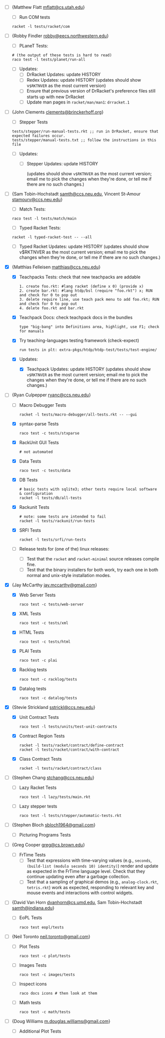* [ ] {Matthew Flatt <mflatt@cs.utah.edu>}
  - [ ] Run COM tests
   ```
   racket -l tests/racket/com
   ```
  
* [ ] {Robby Findler <robby@eecs.northwestern.edu>}

  - [ ] PLaneT Tests: 
   ```
   # (the output of these tests is hard to read)
   raco test -l tests/planet/run-all
   ```

   - [ ] Updates:
     + [ ] DrRacket Updates: update HISTORY
     + [ ] Redex Updates: update HISTORY (updates should show v`$RKTNVER` as the most current version)
     + [ ] Ensure that previous version of DrRacket's preference files still starts up with new DrRacket
     + [ ] Update man pages in `racket/man/man1`: `drracket.1`

* [ ] {John Clements <clements@brinckerhoff.org>}
  - [ ] Stepper Tests
  ```
  tests/stepper/run-manual-tests.rkt ;; run in DrRacket, ensure that expected failures occur.
  tests/stepper/manual-tests.txt ;; follow the instructions in this file
  ```

  - [ ] Updates:
    + [ ] Stepper Updates: update HISTORY

      (updates should show `v$RKTNVER` as the most current version; email
      me to pick the changes when they're done, or tell me if there
      are no such changes.)

* [ ] {Sam Tobin-Hochstadt <samth@ccs.neu.edu>, Vincent St-Amour <stamourv@ccs.neu.edu>}
  - [ ] Match Tests:
  ```
  raco test -l tests/match/main
  ```
  
  - [ ] Typed Racket Tests:
  ```
  racket -l typed-racket-test -- --all
  ```
  
  - [ ] Typed Racket Updates: update HISTORY
      (updates should show v$RKTNVER as the most current version; email me
      to pick the changes when they're done, or tell me if there are no such
      changes.)

* [x] {Matthias Felleisen <matthias@ccs.neu.edu>}
  - [x] Teachpacks Tests: check that new teachpacks are addable
      ```
      1. create foo.rkt: #lang racket (define x 0) (provide x)
      2. create bar.rkt: #lang htdp/bsl (require "foo.rkt") x; RUN and check for 0 to pop out
      3. delete require line, use teach pack menu to add foo.rkt; RUN and check for 0 to pop out
      4. delete foo.rkt and bar.rkt
      ```

  - [x] Teachpack Docs: check teachpack docs in the bundles
      ```
      type "big-bang" into Definitions area, highlight, use F1; check for manuals 
      ```

  - [x] Try teaching-languages testing framework (check-expect)
      ```
      run tests in plt: extra-pkgs/htdp/htdp-test/tests/test-engine/
      ```

  - [x] Updates:
    + [x] Teachpack Updates: update HISTORY
      (updates should show `v$RKTNVER` as the most current version; email me
      to pick the changes when they're done, or tell me if there are no such
      changes.)

* [ ] {Ryan Culpepper <ryanc@ccs.neu.edu>}
  - [ ] Macro Debugger Tests
    ```
    racket -l tests/macro-debugger/all-tests.rkt -- --gui
    ```

  - [x] syntax-parse Tests
    ```
    raco test -c tests/stxparse
    ```

  - [x] RackUnit GUI Tests
    ```
    # not automated
    ```

  - [x] Data Tests
    ```
    raco test -c tests/data
    ```

  - [x] DB Tests
    ```
    # basic tests with sqlite3; other tests require local software & configuration
    racket -l tests/db/all-tests
    ```

  - [x] Rackunit Tests
    ```
    # note: some tests are intended to fail
    racket -l tests/rackunit/run-tests
    ```

  - [x] SRFI Tests
    ```
    racket -l tests/srfi/run-tests
    ```

  - [ ] Release tests for (one of the) linux releases:
    + [ ] Test that the `racket` and `racket-minimal` source releases
        compile fine.
    + [ ] Test that the binary installers for both work, try each one in
        both normal and unix-style installation modes.

* [x] {Jay McCarthy <jay.mccarthy@gmail.com>}
  - [x] Web Server Tests
    ```
    raco test -c tests/web-server
    ```

  - [x] XML Tests
    ```
    raco test -c tests/xml
    ```

  - [x] HTML Tests
    ```
    raco test -c tests/html
    ```

  - [x] PLAI Tests
    ```
    raco test -c plai
    ```

  - [x] Racklog tests
    ```
    raco test -c racklog/tests
    ```

  - [x] Datalog tests
    ```
    raco test -c datalog/tests
    ```

* [x] {Stevie Strickland <sstrickl@ccs.neu.edu>}
  - [x] Unit Contract Tests
    ```
    raco test -l tests/units/test-unit-contracts
    ```

  - [x] Contract Region Tests
    ```
    racket -l tests/racket/contract/define-contract
    racket -l tests/racket/contract/with-contract
    ```

  - [x] Class Contract Tests
    ```
    racket -l tests/racket/contract/class
    ```

* [ ] {Stephen Chang <stchang@ccs.neu.edu>}
  - [ ] Lazy Racket Tests
    
    ```
    raco test -l lazy/tests/main.rkt
    ```
  - [ ] Lazy stepper tests

    ```
    raco test -l tests/stepper/automatic-tests.rkt
    ```

* [ ] {Stephen Bloch <sbloch1964@gmail.com>}
  - [ ] Picturing Programs Tests

* [ ] {Greg Cooper <greg@cs.brown.edu>}
  - [ ] FrTime Tests
    + [ ] Test that expressions with time-varying values (e.g., `seconds`,
        `(build-list (modulo seconds 10) identity)`) render and update as
        expected in the FrTime language level. Check that they continue
        updating even after a garbage collection.
    + [ ] Test that a sampling of graphical demos (e.g., `analog-clock.rkt`,
        `tetris.rkt`) work as expected, responding to relevant key and mouse
        events and interactions with control widgets.

* [ ] {David Van Horn <dvanhorn@cs.umd.edu>, Sam Tobin-Hochstadt <samth@indiana.edu>}
  - [ ] EoPL Tests
    ```
    raco test eopl/tests
    ```

* [ ] {Neil Toronto <neil.toronto@gmail.com>}
  - [ ] Plot Tests
    ```
    raco test -c plot/tests
    ```
  - [ ] Images Tests
    ```
    raco test -c images/tests
    ```
  - [ ] Inspect icons
    ```
    raco docs icons # then look at them
    ```
  - [ ] Math tests
    ```
    raco test -c math/tests
    ```

* [ ] {Doug Williams <m.douglas.williams@gmail.com>}
  - [ ] Additional Plot Tests

